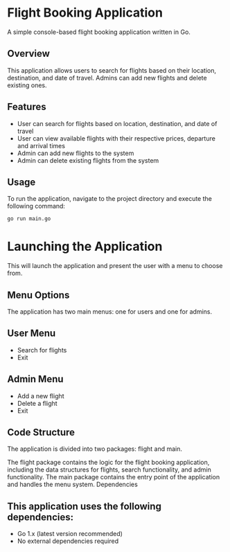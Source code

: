 # Flight Booking Application

A simple console-based flight booking application written in Go.

## Overview

This application allows users to search for flights based on their location, destination, and date of travel. Admins can add new flights and delete existing ones.

## Features

- User can search for flights based on location, destination, and date of travel
- User can view available flights with their respective prices, departure and arrival times
- Admin can add new flights to the system
- Admin can delete existing flights from the system

## Usage

To run the application, navigate to the project directory and execute the following command:

```bash
go run main.go
```

# Launching the Application

This will launch the application and present the user with a menu to choose from.

## Menu Options

The application has two main menus: one for users and one for admins.

## User Menu

- Search for flights
- Exit

## Admin Menu

- Add a new flight
- Delete a flight
- Exit

## Code Structure

The application is divided into two packages: flight and main.

The flight package contains the logic for the flight booking application, including the data structures for flights, search functionality, and admin functionality.
The main package contains the entry point of the application and handles the menu system.
Dependencies

## This application uses the following dependencies:

- Go 1.x (latest version recommended)
- No external dependencies required
